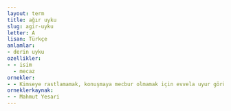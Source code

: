 ```yaml
---
layout: term
title: ağır uyku
slug: agir-uyku
letter: A
lisan: Türkçe
anlamlar:
- derin uyku
ozellikler:
- - isim
  - mecaz
ornekler:
- - Kimseye rastlamamak, konuşmaya mecbur olmamak için evvela uyur görünüyor ve herkesin ağır uykuya dalmasını bekliyordu.
orneklerkaynak:
- - Mahmut Yesari
---
```

